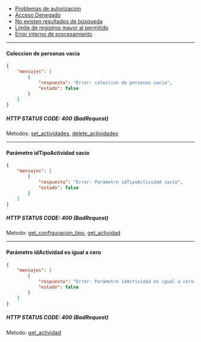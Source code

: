 * [Problemas de autorizacion](https://github.com/bebeto-fidelitytools/FidelitytoolsWS/blob/master/docs/bad_request_general.md#llave-de-acceso-inv%C3%A1lida)
* [Acceso Denegado](https://github.com/bebeto-fidelitytools/FidelitytoolsWS/blob/master/docs/bad_request_general.md#acceso-denegado)
* [No existen resultados de búsqueda](https://github.com/bebeto-fidelitytools/FidelitytoolsWS/blob/master/docs/bad_request_general.md#no-existen-resultados-de-b%C3%BAsqueda)
* [Límite de registros mayor al permitido](https://github.com/bebeto-fidelitytools/FidelitytoolsWS/blob/master/docs/bad_request_general.md#l%C3%ADmite-de-registros-mayor-al-permitido)
* [Error interno de procesamiento](https://github.com/bebeto-fidelitytools/FidelitytoolsWS/blob/master/docs/bad_request_general.md#error-interno-de-procesamiento)

___
#### Coleccion de personas vacia
```json
{
    "mensajes": [
        {
            "respuesta": "Error: coleccion de personas vacia",
            "estado": false
        }
    ]
}
```
##### HTTP STATUS CODE: 400 (BadRequest)
Metodos: [set_actividades](https://github.com/bebeto-fidelitytools/FidelitytoolsWS/blob/master/docs/actividades/set.md), [delete_actividades](https://github.com/bebeto-fidelitytools/FidelitytoolsWS/blob/master/docs/actividades/delete.md) 
___
#### Parámetro idTipoActividad vacío
```json
{
    "mensajes": [
        {
            "respuesta": "Error: Parámetro idTipoActividad vacío",
            "estado": false
        }
    ]
}
```
##### HTTP STATUS CODE: 400 (BadRequest)
Metodo: [get_configuracion_tipo](https://github.com/bebeto-fidelitytools/FidelitytoolsWS/blob/master/docs/actividades/get_configuracion_tipo.md), [get_actividad](https://github.com/bebeto-fidelitytools/FidelitytoolsWS/blob/master/docs/actividades/get_actividad.md) 
___
#### Parámetro idActividad es igual a cero
```json
{
    "mensajes": [
        {
            "respuesta": "Error: Parámetro idActividad es igual a cero.",
            "estado": false
        }
    ]
}
```
##### HTTP STATUS CODE: 400 (BadRequest)
Metodo: [get_actividad](https://github.com/bebeto-fidelitytools/FidelitytoolsWS/blob/master/docs/actividades/get_actividad.md)

